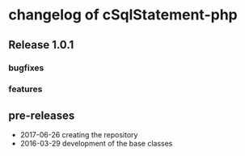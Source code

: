 # changelog of cSqlStatement-php

## Release  1.0.1

### bugfixes

### features

## pre-releases

- 2017-06-26 creating the repository
- 2016-03-29 development of the base classes
